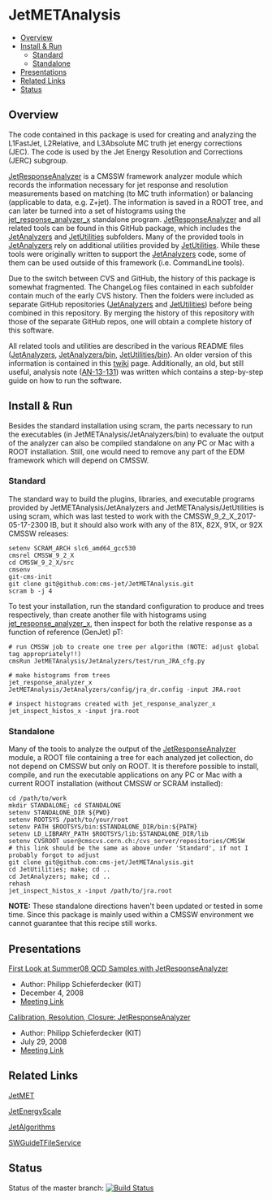 JetMETAnalysis
==============
<!-- MarkdownTOC depth=0-->

- [Overview](#overview)
- [Install & Run](#install--run)
	- [Standard](#standard)
	- [Standalone](#standalone)
- [Presentations](#presentations)
- [Related Links](#related-links)
- [Status](#status)

<!-- /MarkdownTOC -->


<a name="overview"></a>
## Overview
The code contained in this package is used for creating and analyzing the L1FastJet, L2Relative, and L3Absolute MC truth jet energy corrections (JEC). The code is used by the Jet Energy Resolution and Corrections (JERC) subgroup.

[JetResponseAnalyzer](https://github.com/cms-jet/JetMETAnalysis) is a CMSSW framework analyzer module which records the information necessary for jet response and resolution measurements based on matching (to MC truth information) or balancing (applicable to data, e.g. Z+jet). The information is saved in a ROOT tree, and can later be turned into a set of histograms using the [jet_response_analyzer_x](https://github.com/cms-jet/JetMETAnalysis/blob/master/JetAnalyzers/bin/jet_response_analyzer_x.cc) standalone program. [JetResponseAnalyzer](https://github.com/cms-jet/JetMETAnalysis) and all related tools can be found in this GitHub package, which includes the [JetAnalyzers](https://github.com/cms-jet/JetMETAnalysis/tree/master/JetAnalyzers) and [JetUtilities](https://github.com/cms-jet/JetMETAnalysis/tree/master/JetUtilities) subfolders. Many of the provided tools in [JetAnalyzers](https://github.com/cms-jet/JetMETAnalysis/tree/master/JetAnalyzers) rely on additional utilities provided by [JetUtilities](https://github.com/cms-jet/JetMETAnalysis/tree/master/JetUtilities). While these tools were originally written to support the [JetAnalyzers](https://github.com/cms-jet/JetMETAnalysis/tree/master/JetAnalyzers) code, some of them can be used outside of this framework (i.e. CommandLine tools).

Due to the switch between CVS and GitHub, the history of this package is somewhat fragmented. The ChangeLog files contained in each subfolder contain much of the early CVS history. Then the folders were included as separate GitHub repositories ([JetAnalyzers](https://github.com/cms-jet/JetAnalyzers) and [JetUtilities](https://github.com/cms-jet/JetUtilities)) before being combined in this repository. By merging the history of this repository with those of the separate GitHub repos, one will obtain a complete history of this software.

All related tools and utilities are described in the various README files ([JetAnalyzers](JetAnalyzers/README.md), [JetAnalyzers/bin](JetAnalyzers/bin/README.md), [JetUtilities/bin](JetUtilities/bin/README.md)). An older version of this information is contained in this [twiki](https://twiki.cern.ch/twiki/bin/view/CMSPublic/SWGuideJetResponseAnalyzer?redirectedfrom=CMS.SWGuideJetResponseAnalyzer) page. Additionally, an old, but still useful, analysis note ([AN-13-131](http://cms.cern.ch/iCMS/jsp/openfile.jsp?tp=draft&files=AN2013_131_v3.pdf)) was written which contains a step-by-step guide on how to run the software.

<a name="install--run"></a>
## Install & Run
Besides the standard installation using scram, the parts necessary to run the executables (in JetMETAnalysis/JetAnalyzers/bin) to evaluate the output of the analyzer can also be compiled standalone on any PC or Mac with a ROOT installation. Still, one would need to remove any part of the EDM framework which will depend on CMSSW.

<a name="standard"></a>
### Standard
The standard way to build the plugins, libraries, and executable programs provided by JetMETAnalysis/JetAnalyzers and JetMETAnalysis/JetUtilities is using scram, which was last tested to work with the CMSSW_9_2_X_2017-05-17-2300 IB, but it should also work with any of the 81X, 82X, 91X, or 92X CMSSW releases:

```
setenv SCRAM_ARCH slc6_amd64_gcc530
cmsrel CMSSW_9_2_X
cd CMSSW_9_2_X/src
cmsenv
git-cms-init
git clone git@github.com:cms-jet/JetMETAnalysis.git
scram b -j 4
```

To test your installation, run the standard configuration to produce and trees respectively, than create another file with histograms using [jet_response_analyzer_x](https://github.com/cms-jet/JetMETAnalysis/blob/master/JetAnalyzers/bin/jet_response_analyzer_x.cc), then inspect for both the relative response as a function of reference (GenJet) pT:

```
# run CMSSW job to create one tree per algorithm (NOTE: adjust global tag appropriately!!)
cmsRun JetMETAnalysis/JetAnalyzers/test/run_JRA_cfg.py

# make histograms from trees
jet_response_analyzer_x JetMETAnalysis/JetAnalyzers/config/jra_dr.config -input JRA.root

# inspect histograms created with jet_response_analyzer_x
jet_inspect_histos_x -input jra.root
```

<a name="standalone"></a>
### Standalone
Many of the tools to analyze the output of the [JetResponseAnalyzer](https://github.com/cms-jet/JetMETAnalysis) module, a ROOT file containing a tree for each analyzed jet collection, do not depend on CMSSW but only on ROOT. It is therefore possible to install, compile, and run the executable applications on any PC or Mac with a current ROOT installation (without CMSSW or SCRAM installed):

```
cd /path/to/work
mkdir STANDALONE; cd STANDALONE
setenv STANDALONE_DIR ${PWD}
setenv ROOTSYS /path/to/your/root
setenv PATH $ROOTSYS/bin:$STANDALONE_DIR/bin:${PATH}
setenv LD_LIBRARY_PATH $ROOTSYS/lib:$STANDALONE_DIR/lib
setenv CVSROOT user@cmscvs.cern.ch:/cvs_server/repositories/CMSSW
# this link should be the same as above under 'Standard', if not I probably forgot to adjust
git clone git@github.com:cms-jet/JetMETAnalysis.git
cd JetUtilities; make; cd ..
cd JetAnalyzers; make; cd ..
rehash
jet_inspect_histos_x -input /path/to/jra.root
```

**NOTE:** These standalone directions haven't been updated or tested in some time. Since this package is mainly used within a CMSSW environment we cannot guarantee that this recipe still works.

<a name="presentations"></a>
## Presentations
[First Look at Summer08 QCD Samples with JetResponseAnalyzer](https://indico.cern.ch/event/46778/contributions/1143300/attachments/951545/1350227/2008-12-04.jetalgs.jra.pdf)
- Author: Philipp Schieferdecker (KIT)
- December 4, 2008
- [Meeting Link](https://indico.cern.ch/event/46778/)

[Calibration, Resolution, Closure: JetResponseAnalyzer](https://indico.cern.ch/event/38581/contributions/1816062/attachments/770062/1056225/2008-07-29.jetalgs.jca.pdf)
- Author: Philipp Schieferdecker (KIT)
- July 29, 2008
- [Meeting Link](https://indico.cern.ch/event/38581/)

<a name="related-links"></a>
## Related Links
[JetMET](https://twiki.cern.ch/twiki/bin/view/CMS/JetMET)

[JetEnergyScale](https://twiki.cern.ch/twiki/bin/view/CMS/JetEnergyScale)

[JetAlgorithms](https://twiki.cern.ch/twiki/bin/view/CMS/JetMETAlgorithmsReconstruction)

[SWGuideTFileService](https://twiki.cern.ch/twiki/bin/view/CMSPublic/SWGuideTFileService)

<a name="status"></a>
## Status
Status of the master branch: 
[![Build Status](https://travis-ci.org/cms-jet/JetMETAnalysis.svg?branch=master)](https://travis-ci.org/cms-jet/JetMETAnalysis)
